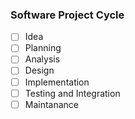### Software Project Cycle

- [ ] Idea
- [ ] Planning
- [ ] Analysis
- [ ] Design
- [ ] Implementation
- [ ] Testing and Integration
- [ ] Maintanance
